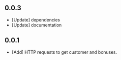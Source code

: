 ## 0.0.3

* [Update] dependencies
* [Update] documentation

## 0.0.1

* [Add] HTTP requests to get customer and bonuses.
